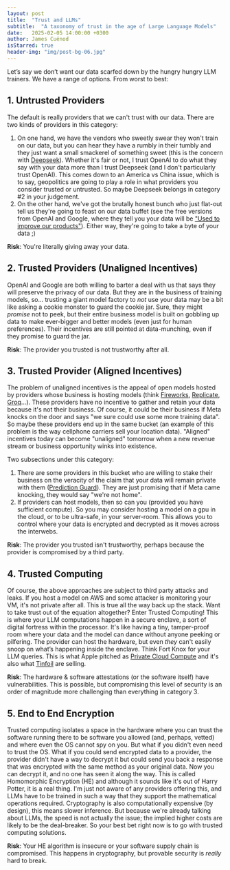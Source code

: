 ```yaml
---
layout: post
title:  "Trust and LLMs"
subtitle:  "A taxonomy of trust in the age of Large Language Models"
date:   2025-02-05 14:00:00 +0300
author: James Cuénod
isStarred: true
header-img: "img/post-bg-06.jpg"
---
```


Let’s say we don’t want our data scarfed down by the hungry hungry LLM trainers. We have a range of options. From worst to best:

## 1. Untrusted Providers

The default is really providers that we can't trust with our data. There are two kinds of providers in this category:

1. On one hand, we have the vendors who sweetly swear they won't train on our data, but you can hear they have a rumbly in their tumbly and they just want a small smackerel of something sweet (this is the concern with [Deepseek](https://www.deepseek.com/)). Whether it's fair or not, I trust OpenAI to do what they say with your data more than I trust Deepseek (and I don't particularly trust OpenAI). This comes down to an America vs China issue, which is to say, geopolitics are going to play a role in what providers you consider trusted or untrusted. So maybe Deepseek belongs in category #2 in your judgement.
2. On the other hand, we've got the brutally honest bunch who just flat-out tell us they're going to feast on our data buffet (see the free versions from OpenAI and Google, where they tell you your data will be ["Used to improve our products"](https://ai.google.dev/pricing)).  Either way, they're going to take a byte of your data ;)

**Risk**: You're literally giving away your data.

## 2. Trusted Providers (Unaligned Incentives)

OpenAI and Google are both willing to barter a deal with us that says they will preserve the privacy of our data. But they are in the business of training models, so...  trusting a giant model factory to *not* use your data may be a bit like asking a cookie monster to guard the cookie jar.  Sure, they might *promise* not to peek, but their entire business model is built on gobbling up data to make ever-bigger and better models (even just for human preferences). Their incentives are still pointed at data-munching, even if they promise to guard the jar.

**Risk**: The provider you trusted is not trustworthy after all.

## 3. Trusted Provider (Aligned Incentives)

The problem of unaligned incentives is the appeal of open models hosted by providers whose business is hosting models (think [Fireworks](https://fireworks.ai/), [Replicate](https://replicate.com/), [Groq](https://groq.com/)...). These providers have no incentive to gather and retain your data because it's not their business. Of course, it could be their business if Meta knocks on the door and says "we sure could use some more training data". So maybe these providers end up in the same bucket (an example of this problem is the way cellphone carriers sell your location data). "Aligned" incentives today can become "unaligned" tomorrow when a new revenue stream or business opportunity winks into existence.

Two subsections under this category:

1. There are some providers in this bucket who are willing to stake their business on the veracity of the claim that your data will remain private with them ([Prediction Guard](https://predictionguard.com/)). They are just promising that if Meta came knocking, they would say "we're not home".
2. If providers can host models, then so can you (provided you have sufficient compute). So you may consider hosting a model on a gpu in the cloud, or to be ultra-safe, in your server-room. This allows you to control where your data is encrypted and decrypted as it moves across the interwebs.

**Risk**: The provider you trusted isn't trustworthy, perhaps because the provider is compromised by a third party.

## 4. Trusted Computing

Of course, the above approaches are subject to third party attacks and leaks. If you host a model on AWS and some attacker is monitoring your VM, it's not private after all. This is true all the way back up the stack. Want to take trust out of the equation altogether? Enter Trusted Computing! This is where your LLM computations happen in a secure enclave, a sort of digital fortress within the processor.  It's like having a tiny, tamper-proof room where your data and the model can dance without anyone peeking or pilfering. The provider can host the hardware, but even *they* can't easily snoop on what’s happening inside the enclave. Think Fort Knox for your LLM queries. This is what Apple pitched as [Private Cloud Compute](https://security.apple.com/blog/private-cloud-compute/) and it's also what [Tinfoil](https://tinfoil.sh) are selling.

**Risk**: The hardware & software attestations (or the software itself) have vulnerabilities. This is possible, but compromising this level of security is an order of magnitude more challenging than everything in category 3.

## 5. End to End Encryption

Trusted computing isolates a space in the hardware where you can trust the software running there to be software you allowed (and, perhaps, vetted) and where even the OS cannot spy on you. But what if you didn't even need to trust the OS. What if you could send encrypted data to a provider, the provider didn't have a way to decrypt it but could send you back a response that was encrypted with the same method as your original data. Now you can decrypt it, and no one has seen it along the way. This is called Homomorphic Encryption (HE) and although it sounds like it's out of Harry Potter, it is a real thing. I'm just not aware of any providers offering this, and LLMs have to be trained in such a way that they support the mathematical operations required. Cryptography is also computationally expensive (by design), this means slower inference. But because we're already talking about LLMs, the speed is not actually the issue; the implied higher costs are likely to be the deal-breaker. So your best bet right now is to go with trusted computing solutions.

**Risk**: Your HE algorithm is insecure or your software supply chain is compromised. This happens in cryptography, but provable security is _really_ hard to break.
